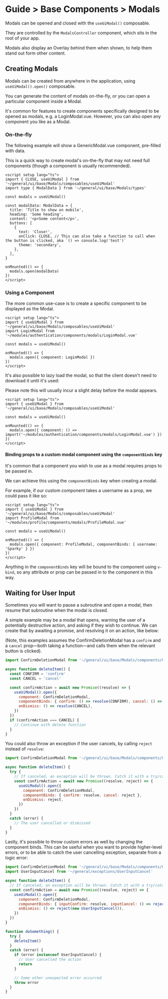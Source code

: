 # Guide > Base Components > Modals

Modals can be opened and closed with the `useUiModal()` composable.

They are controlled by the `ModalsController` component, which sits in the root of your app.

Modals also display an Overlay behind them when shown, to help them stand out form other content.

## Creating Modals

Modals can be created from anywhere in the application, using `useUiModal().open()` composable.

You can generate the content of modals on-the-fly, or you can open a particular component inside a Modal.

It's common for features to create components specifically designed to be opened as modals, e.g. a LoginModal.vue.
However, you can also open any component you like as a Modal.

### On-the-fly

The following example will show a GenericModal.vue component, pre-filled with data.

This is a quick way to create modal's on-the-fly that may not need full components (though a component is usually
recommended).

```vue
<script setup lang="ts">
import { CLOSE, useUiModal } from '~/general/ui/base/Modals/composables/useUiModal'
import type { ModalData } from '~/general/ui/base/Modals/types'

const modals = useUiModal()

const modalData: ModalData = {
  title: 'Title to show on mobile',
  heading: 'Some heading',
  content: '<p>Some content</p>',
  buttons: [
    {
      text: 'Close!',
      onClick: CLOSE, // This can also take a function to call when the button is clicked, aka `() => console.log('test')`
      theme: 'secondary',
    },
  ],
}

onMounted(() => {
  modals.open(modalData)
})
</script>
```

### Using a Component

The more common use-case is to create a specific component to be displayed as the Modal.

```vue
<script setup lang="ts">
import { useUiModal } from '~/general/ui/base/Modals/composables/useUiModal'
import LoginModal from '~/modules/authentication/components/modals/LoginModal.vue'

const modals = useUiModal()

onMounted(() => {
  modals.open({ component: LoginModal })
})
</script>
```

It's also possible to lazy load the modal, so that the client doesn't need to download it until it's used:

Please note this will usually incur a slight delay before the modal appears.

```vue
<script setup lang="ts">
import { useUiModal } from '~/general/ui/base/Modals/composables/useUiModal'

const modals = useUiModal()

onMounted(() => {
  modals.open({ component: () => import('~/modules/authentication/components/modals/LoginModal.vue') })
})
</script>
```

#### Binding props to a custom modal component using the `componentBinds` key

It's common that a component you wish to use as a modal requires props to be passed in.

We can achieve this using the `componentBinds` key when creating a modal.

For example, if our custom component takes a username as a prop, we could pass it like so:

```vue
<script setup lang="ts">
import { useUiModal } from '~/general/ui/base/Modals/composables/useUiModal'
import ProfileModal from '~/modules/profile/components/modals/ProfileModal.vue'

const modals = useUiModal()

onMounted(() => {
  modals.open({ component: ProfileModal, componentBinds: { username: 'Sparky' } })
})
</script>
```

Anything in the `componentBinds` key will be bound to the component using `v-bind`, so any attribute or prop can be
passed in to the component in this way.

## Waiting for User Input

Sometimes you will want to pause a subroutine and open a modal, then resume that subroutine when the modal is closed.

A simple example may be a modal that opens, warning the user of a potentially destructive action, and asking if they
wish to continue. We can create that by awaiting a promise, and resolving it on an action, like below:

(Note, this examples assumes the ConfirmDeletionModal has a `confirm` and a `cancel` prop—both taking a function—and
calls them when the relevant button is clicked).

```js
import ConfirmDeletionModal from '~/general/ui/base/Modals/components/ConfirmDeletionModal.vue'

async function deleteItem() {
  const CONFIRM = 'confirm'
  const CANCEL = 'cancel'

  const confirmAction = await new Promise((resolve) => {
    useUiModal().open({
      component: ConfirmDeletionModal,
      componentBinds: { confirm: () => resolve(CONFIRM), cancel: () => resolve(CANCEL) },
      onDismiss: () => resolve(CANCEL),
    })
  })
  if (confirmAction === CANCEL) {
    // Continue with delete function
  }
}
```

You could also throw an exception if the user cancels, by calling `reject` instead of `resolve`:

```js
import ConfirmDeletionModal from '~/general/ui/base/Modals/components/ConfirmDeletionModal.vue'

async function deleteItem() {
  try {
    // If canceled, an exception will be thrown. Catch it with a try/catch here, or try/catch somewhere up the stack.
    const confirmAction = await new Promise((resolve, reject) => {
      useUiModal().open({
        component: ConfirmDeletionModal,
        componentBinds: { confirm: resolve, cancel: reject },
        onDismiss: reject,
      })
    })
  }
  catch (error) {
    // The user cancelled or dismissed
  }
}
```

Lastly, it's possible to throw custom errors as well by changing the component binds. This can be useful when you want
to provide higher-level errors, or to be able to catch the user cancelling exception, separate from a logic error:

```js
import ConfirmDeletionModal from '~/general/ui/base/Modals/components/ConfirmDeletionModal.vue'
import UserInputCancel from '~/general/exceptions/UserInputCancel'

async function deleteItem() {
  // If canceled, an exception will be thrown. Catch it with a try/catch here, or try/catch somewhere up the stack.
  const confirmAction = await new Promise((resolve, reject) => {
    useUiModal().open({
      component: ConfirmDeletionModal,
      componentBinds: { inputConfirm: resolve, inputCancel: () => reject(new UserInputCancel()) },
      onDismiss: () => reject(new UserInputCancel()),
    })
  })
}

function doSomething() {
  try {
    deleteItem()
  }
  catch (error) {
    if (error instanceof UserInputCancel) {
      // User cancelled the action
      return
    }

    // Some other unexpected error occurred
    throw error
  }
}
```
